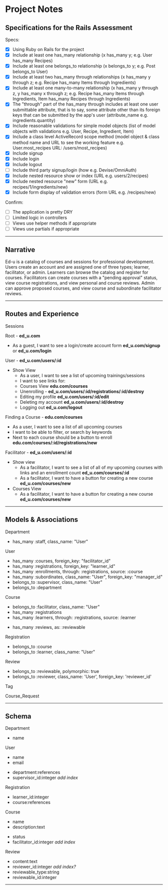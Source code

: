 # Project Notes
## Specifications for the Rails Assessment

Specs:
- [x] Using Ruby on Rails for the project
- [x] Include at least one has_many relationship (x has_many y; e.g. User has_many Recipes) 
- [x] Include at least one belongs_to relationship (x belongs_to y; e.g. Post belongs_to User)
- [x] Include at least two has_many through relationships (x has_many y through z; e.g. Recipe has_many Items through Ingredients)
- [x] Include at least one many-to-many relationship (x has_many y through z, y has_many x through z; e.g. Recipe has_many Items through Ingredients, Item has_many Recipes through Ingredients)
- [x] The "through" part of the has_many through includes at least one user submittable attribute, that is to say, some attribute other than its foreign keys that can be submitted by the app's user (attribute_name e.g. ingredients.quantity)
- [x] Include reasonable validations for simple model objects (list of model objects with validations e.g. User, Recipe, Ingredient, Item)
- [x] Include a class level ActiveRecord scope method (model object & class method name and URL to see the working feature e.g. User.most_recipes URL: /users/most_recipes)
- [x] Include signup
- [x] Include login
- [x] Include logout
- [ ] Include third party signup/login (how e.g. Devise/OmniAuth)
- [x] Include nested resource show or index (URL e.g. users/2/recipes)
- [x] Include nested resource "new" form (URL e.g. recipes/1/ingredients/new)
- [x] Include form display of validation errors (form URL e.g. /recipes/new)

Confirm:
- [ ] The application is pretty DRY
- [ ] Limited logic in controllers
- [ ] Views use helper methods if appropriate
- [ ] Views use partials if appropriate
---
## Narrative

Ed-u is a catalog of courses and sessions for professional development.  Users create an account and are assigned one of three types; learner, facilitator, or admin.  Learners can browse the catalog and register for courses.  Facilitators can create courses with a "pending approval" status, view course registrations, and view personal and course reviews.  Admin can approve proposed courses, and view course and subordinate facilitator reviews.

---
## Routes and Experience

Sessions

Root - **ed_u.com**
- As a guest, I want to see a login/create account form **ed_u.com/signup** or **ed_u.com/login**

User - **ed_u.com/users/:id**
- Show View
  - As a user, I want to see a list of upcoming trainings/sessions
  - I want to see links for:
  - Courses View **edu.com/courses**
  - Unenrolling - **ed_u.com/users/:id/registrations/:id/destroy**
  - Editing my profile **ed_u.com/users/:id/edit**
  - Deleting my account **ed_u.com/users/:id/destroy**
  - Logging out **ed_u.com/logout**

Finding a Course - **edu.com/courses**
- As a user, I want to see a list of all upcoming courses
- I want to be able to filter, or search by keywords
- Next to each course should be a button to enroll **edu.com/courses/:id/registrations/new**

Facilitator - **ed_u.com/users/:id**
- Show view
  - As a facilitator, I want to see a list of all of *my* upcoming courses with links and an enrollment count **ed_u.com/courses/:id**
  - As a facilitator, I want to have a button for creating a new course **ed_u.com/courses/new**
- Courses View
  - As a facilitator, I want to have a button for creating a new course **ed_u.com/courses/new**
---

## Models & Associations

Department
  - has_many :staff, class_name: "User"

User
  - has_many :courses, foreign_key: "facilitator_id"
  - has_many :registrations, foreign_key: "learner_id"
  - has_many :enrollments, through: :registrations, source: :course
  - has_many :subordinates, class_name: "User", foreign_key: "manager_id"
  - belongs_to :supervisor, class_name: "User"
  - belongs_to :department

Course
  - belongs_to :facilitator, class_name: "User"
  - has_many :registrations
  - has_many :learners, through: :registrations, source: :learner
  <!-- - has_many :sessions -->
  - has_many :reviews, as: :reviewable

Registration
  - belongs_to :course
  - belongs_to :learner, class_name: "User"

<!-- Session
  - belongs_to :course -->

Review
  - belongs_to :reviewable, polymorphic: true
  - belongs_to :reviewer, class_name: 'User', foreign_key: 'reviewer_id'

Tag

Course_Request

---
## Schema

Department
  - name

User
  - name
  - email
  <!-- - password:digest -->
  - department:references
  - supervisor_id:integer *add index*
  
Registration
  - learner_id:integer
  - course:references
  
Course
  - name
  - description:text
  <!-- - clock_hours:decimal{4-2} -->
  <!-- - delivery_method -->
  <!-- - intended_audience -->
  <!-- - category:references -->
  <!-- - location:references -->
  - status
  - facilitator_id:integer *add index*

<!-- Session
  - part:integer
  - course:references
  - start_time:datetime
  - end_time:date_time -->

<!-- Category
  - name -->

Review
 - content:text
 - reviewer_id:integer *add index?*
 - reviewable_type:string
 - reviewable_id:integer

<!-- Tag
  - name
  - taggable_id:integer
  - taggable_type:string -->

---